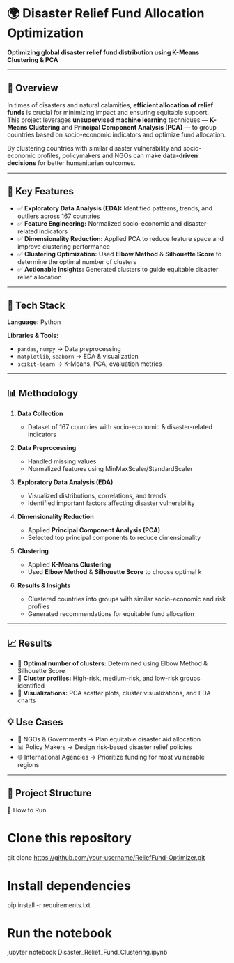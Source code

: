 # 🌍 Disaster Relief Fund Allocation Optimization  
**Optimizing global disaster relief fund distribution using K-Means Clustering & PCA**  

---

## 📌 Overview  
In times of disasters and natural calamities, **efficient allocation of relief funds** is crucial for minimizing impact and ensuring equitable support.  
This project leverages **unsupervised machine learning** techniques — **K-Means Clustering** and **Principal Component Analysis (PCA)** — to group countries based on socio-economic indicators and optimize fund allocation.  

By clustering countries with similar disaster vulnerability and socio-economic profiles, policymakers and NGOs can make **data-driven decisions** for better humanitarian outcomes.  

---

## 🎯 Key Features  
- ✅ **Exploratory Data Analysis (EDA):** Identified patterns, trends, and outliers across 167 countries  
- ✅ **Feature Engineering:** Normalized socio-economic and disaster-related indicators  
- ✅ **Dimensionality Reduction:** Applied PCA to reduce feature space and improve clustering performance  
- ✅ **Clustering Optimization:** Used **Elbow Method** & **Silhouette Score** to determine the optimal number of clusters  
- ✅ **Actionable Insights:** Generated clusters to guide equitable disaster relief allocation  

---

## 🧠 Tech Stack  
**Language:** Python   

**Libraries & Tools:**  
- `pandas`, `numpy` → Data preprocessing  
- `matplotlib`, `seaborn` → EDA & visualization  
- `scikit-learn` → K-Means, PCA, evaluation metrics  

---

## 📊 Methodology  
1. **Data Collection**  
   - Dataset of 167 countries with socio-economic & disaster-related indicators  

2. **Data Preprocessing**  
   - Handled missing values  
   - Normalized features using MinMaxScaler/StandardScaler  

3. **Exploratory Data Analysis (EDA)**  
   - Visualized distributions, correlations, and trends  
   - Identified important factors affecting disaster vulnerability  

4. **Dimensionality Reduction**  
   - Applied **Principal Component Analysis (PCA)**  
   - Selected top principal components to reduce dimensionality  

5. **Clustering**  
   - Applied **K-Means Clustering**  
   - Used **Elbow Method** & **Silhouette Score** to choose optimal k  

6. **Results & Insights**  
   - Clustered countries into groups with similar socio-economic and risk profiles  
   - Generated recommendations for equitable fund allocation  

---

## 📈 Results  
- 📌 **Optimal number of clusters:** Determined using Elbow Method & Silhouette Score  
- 📌 **Cluster profiles:** High-risk, medium-risk, and low-risk groups identified  
- 📌 **Visualizations:** PCA scatter plots, cluster visualizations, and EDA charts  


## 💡 Use Cases  
- 🏢 NGOs & Governments → Plan equitable disaster aid allocation  
- 📊 Policy Makers → Design risk-based disaster relief policies  
- 🌐 International Agencies → Prioritize funding for most vulnerable regions  

---

## 📂 Project Structure  


🚀 How to Run
# Clone this repository
git clone https://github.com/your-username/ReliefFund-Optimizer.git

# Install dependencies
pip install -r requirements.txt

# Run the notebook
jupyter notebook Disaster_Relief_Fund_Clustering.ipynb
